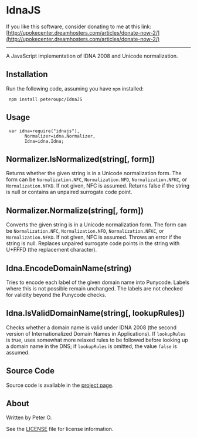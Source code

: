 IdnaJS
=======

If you like this software, consider donating to me at this link: [http://upokecenter.dreamhosters.com/articles/donate-now-2/](http://upokecenter.dreamhosters.com/articles/donate-now-2/)

----

A JavaScript implementation of IDNA 2008 and Unicode normalization.

Installation
----------

Run the following code, assuming you have `npm` installed:

     npm install peteroupc/IdnaJS

Usage
----------

     var idna=require("idnajs"),
           Normalizer=idna.Normalizer,
           Idna=idna.Idna;

Normalizer.IsNormalized(string[, form])
--------------
Returns whether the given string is in a Unicode normalization form.
The form can be `Normalization.NFC`, `Normalization.NFD`, `Normalization.NFKC`,
or `Normalization.NFKD`.  If not given, NFC is assumed.  Returns false if the string
is null or contains an unpaired surrogate code point.

Normalizer.Normalize(string[, form])
--------------
Converts the given string is in a Unicode normalization form.
The form can be `Normalization.NFC`, `Normalization.NFD`, `Normalization.NFKC`,
or `Normalization.NFKD`.  If not given, NFC is assumed.  Throws an error if the
string is null.  Replaces unpaired surrogate code points in the string with
U+FFFD (the replacement character).

Idna.EncodeDomainName(string)
-------------
Tries to encode each label of the given domain name into Punycode.  Labels
where this is not possible remain unchanged.  The labels are not checked for
validity beyond the Punycode checks.

Idna.IsValidDomainName(string[, lookupRules])
-------------
Checks whether a domain name is valid under IDNA 2008 (the second version
of Internationalized Domain Names in Applications).  If `lookupRules` is true,
uses somewhat more relaxed rules to be followed before looking up a domain
name in the DNS; if `lookupRules` is omitted, the value `false` is assumed.


Source Code
---------
Source code is available in the [project page](https://github.com/peteroupc/IdnaJS).

About
-----------

Written by Peter O.

See the [LICENSE](https://github.com/peteroupc/IdnaJS/blob/master/LICENSE.md) file for license information.